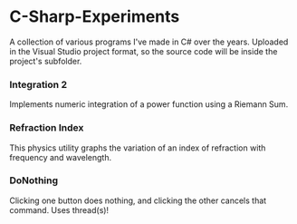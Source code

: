 # C-Sharp-Experiments
A collection of various programs I've made in C# over the years.
Uploaded in the Visual Studio project format, so the source code will be inside the project's subfolder.



### Integration 2
Implements numeric integration of a power function using a Riemann Sum.



### Refraction Index
This physics utility graphs the variation of an index of refraction with frequency and wavelength.



### DoNothing
Clicking one button does nothing, and clicking the other cancels that command. Uses thread(s)!


